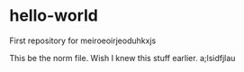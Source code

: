 # hello-world
First repository for meiroeoirjeoduhkxjs

This be the norm file. Wish I knew this stuff earlier. a;lsidfjlau
